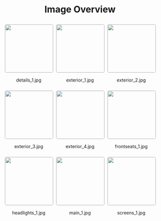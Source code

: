 <style>
    .image-gallery {
        display: flex;
        flex-wrap: wrap;
        gap: 10px;
        justify-content: center;
        padding: 10px;
    }
    .image-gallery img {
        width: 150px;
        height: auto;
        border: 1px solid #ddd;
        border-radius: 5px;
    }
    .image-gallery div {
        flex: 1 1 calc(33.333% - 20px); /* Three images per row on large screens */
        max-width: 150px;
        text-align: center;
    }
    @media (max-width: 768px) {
        .image-gallery div {
            flex: 1 1 calc(50% - 20px); /* Two images per row on medium screens */
        }
    }
    @media (max-width: 480px) {
        .image-gallery div {
            flex: 1 1 100%; /* One image per row on small screens */
        }
    }
</style>
<h1 style ="text-align: center;"> Image Overview </h1> <div class="image-gallery">
<div>
<img src="https://media.evkx.net/multimedia/models/lynk_and_co/02/02/details_1_st.jpg">
<p>details_1.jpg</p>
</div>
<div>
<img src="https://media.evkx.net/multimedia/models/lynk_and_co/02/02/exterior_1_st.jpg">
<p>exterior_1.jpg</p>
</div>
<div>
<img src="https://media.evkx.net/multimedia/models/lynk_and_co/02/02/exterior_2_st.jpg">
<p>exterior_2.jpg</p>
</div>
<div>
<img src="https://media.evkx.net/multimedia/models/lynk_and_co/02/02/exterior_3_st.jpg">
<p>exterior_3.jpg</p>
</div>
<div>
<img src="https://media.evkx.net/multimedia/models/lynk_and_co/02/02/exterior_4_st.jpg">
<p>exterior_4.jpg</p>
</div>
<div>
<img src="https://media.evkx.net/multimedia/models/lynk_and_co/02/02/frontseats_1_st.jpg">
<p>frontseats_1.jpg</p>
</div>
<div>
<img src="https://media.evkx.net/multimedia/models/lynk_and_co/02/02/headlights_1_st.jpg">
<p>headlights_1.jpg</p>
</div>
<div>
<img src="https://media.evkx.net/multimedia/models/lynk_and_co/02/02/main_1_st.jpg">
<p>main_1.jpg</p>
</div>
<div>
<img src="https://media.evkx.net/multimedia/models/lynk_and_co/02/02/screens_1_st.jpg">
<p>screens_1.jpg</p>
</div>
</div>
